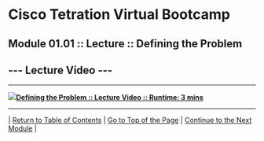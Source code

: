 # Cisco Tetration Virtual Bootcamp  

  
## Module 01.01 :: Lecture :: Defining the Problem


## --- Lecture Video ---  
---
<a href="https://deftcon-tetration-virtual-bootcamp.s3.us-east-2.amazonaws.com/lectures/Module_01.01__Lecture__Defining_the_Problem.mp4" style="font-weight:bold"><img src="https://tetration.guru/bootcamp-w-vids/diagrams/images/video_icon_small.png">Defining the Problem :: Lecture Video :: Runtime: 3 mins</a>  

---  
  
| [Return to Table of Contents](https://tetration.guru/bootcamp-w-vids/) | [Go to Top of the Page](README.md) | [Continue to the Next Module](../module_01-02/) |